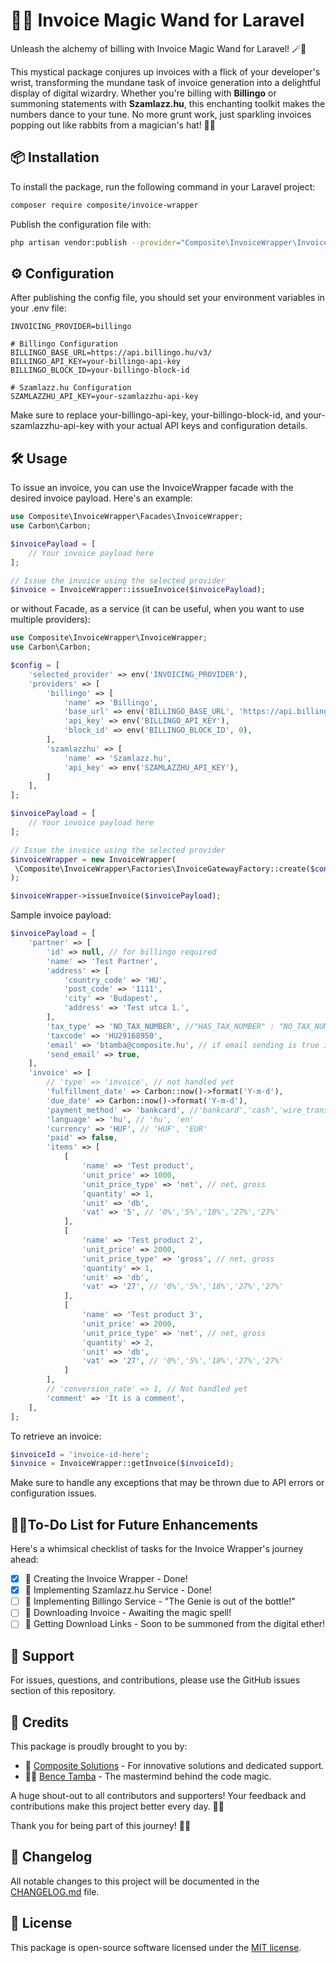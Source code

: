 # 🧾✨ Invoice Magic Wand for Laravel

Unleash the alchemy of billing with Invoice Magic Wand for Laravel! 🪄📜

This mystical package conjures up invoices with a flick of your developer's wrist, transforming the mundane task of invoice generation into a delightful display of digital wizardry. Whether you're billing with **Billingo** or summoning statements with **Szamlazz.hu**, this enchanting toolkit makes the numbers dance to your tune. No more grunt work, just sparkling invoices popping out like rabbits from a magician's hat! 🐇💫

## 📦 Installation

To install the package, run the following command in your Laravel project:

```bash
composer require composite/invoice-wrapper
```
Publish the configuration file with:

```bash
php artisan vendor:publish --provider="Composite\InvoiceWrapper\InvoiceWrapperServiceProvider"
```

## ⚙️ Configuration
After publishing the config file, you should set your environment variables in your .env file:
```dotenv
INVOICING_PROVIDER=billingo

# Billingo Configuration
BILLINGO_BASE_URL=https://api.billingo.hu/v3/
BILLINGO_API_KEY=your-billingo-api-key
BILLINGO_BLOCK_ID=your-billingo-block-id

# Szamlazz.hu Configuration
SZAMLAZZHU_API_KEY=your-szamlazzhu-api-key
```
Make sure to replace your-billingo-api-key, your-billingo-block-id, and your-szamlazzhu-api-key with your actual API keys and configuration details.

## 🛠 Usage
To issue an invoice, you can use the InvoiceWrapper facade with the desired invoice payload. Here's an example:

```php
use Composite\InvoiceWrapper\Facades\InvoiceWrapper;
use Carbon\Carbon;

$invoicePayload = [
    // Your invoice payload here
];

// Issue the invoice using the selected provider
$invoice = InvoiceWrapper::issueInvoice($invoicePayload);
```

or without Facade, as a service (it can be useful, when you want to use multiple providers):

```php
use Composite\InvoiceWrapper\InvoiceWrapper;
use Carbon\Carbon;

$config = [
    'selected_provider' => env('INVOICING_PROVIDER'),
    'providers' => [
        'billingo' => [
            'name' => 'Billingo',
            'base_url' => env('BILLINGO_BASE_URL', 'https://api.billingo.hu/v3/'),
            'api_key' => env('BILLINGO_API_KEY'),
            'block_id' => env('BILLINGO_BLOCK_ID', 0),
        ],
        'szamlazzhu' => [
            'name' => 'Szamlazz.hu',
            'api_key' => env('SZAMLAZZHU_API_KEY'),
        ]
    ],
];

$invoicePayload = [
    // Your invoice payload here
];

// Issue the invoice using the selected provider
$invoiceWrapper = new InvoiceWrapper(
 \Composite\InvoiceWrapper\Factories\InvoiceGatewayFactory::create($config)
);

$invoiceWrapper->issueInvoice($invoicePayload);
```

Sample invoice payload:

```php
$invoicePayload = [
    'partner' => [
        'id' => null, // for billingo required
        'name' => 'Test Partner',
        'address' => [
            'country_code' => 'HU',
            'post_code' => '1111',
            'city' => 'Budapest',
            'address' => 'Test utca 1.',
        ],
        'tax_type' => 'NO_TAX_NUMBER', //"HAS_TAX_NUMBER" : "NO_TAX_NUMBER",
        'taxcode' => 'HU29168950',
        'email' => 'btamba@composite.hu', // if email sending is true it is required
        'send_email' => true,
    ],
    'invoice' => [
        // 'type' => 'invoice', // not handled yet
        'fulfillment_date' => Carbon::now()->format('Y-m-d'),
        'due_date' => Carbon::now()->format('Y-m-d'),
        'payment_method' => 'bankcard', //'bankcard','cash','wire_transfer','cash_on_delivery','paypal','szep_card',
        'language' => 'hu', // 'hu', 'en'
        'currency' => 'HUF', // 'HUF', 'EUR'
        'paid' => false,
        'items' => [
            [
                'name' => 'Test product',
                'unit_price' => 1000,
                'unit_price_type' => 'net', // net, gross
                'quantity' => 1,
                'unit' => 'db',
                'vat' => '5', // '0%','5%','18%','27%','27%'
            ],
            [
                'name' => 'Test product 2',
                'unit_price' => 2000,
                'unit_price_type' => 'gross', // net, gross
                'quantity' => 1,
                'unit' => 'db',
                'vat' => '27', // '0%','5%','18%','27%','27%'
            ],
            [
                'name' => 'Test product 3',
                'unit_price' => 2000,
                'unit_price_type' => 'net', // net, gross
                'quantity' => 2,
                'unit' => 'db',
                'vat' => '27', // '0%','5%','18%','27%','27%'
            ]
        ],
        // 'conversion_rate' => 1, // Not handled yet
        'comment' => 'It is a comment',
    ],
];
```

To retrieve an invoice:

```php
$invoiceId = 'invoice-id-here';
$invoice = InvoiceWrapper::getInvoice($invoiceId);
```

Make sure to handle any exceptions that may be thrown due to API errors or configuration issues.

## 📝✨To-Do List for Future Enhancements
Here's a whimsical checklist of tasks for the Invoice Wrapper's journey ahead:

- [x] 🧙‍️ Creating the Invoice Wrapper - Done!
- [x] 🧞‍ Implementing Szamlazz.hu Service - Done!
- [ ] 🧞‍ Implementing Billingo Service - "The Genie is out of the bottle!"
- [ ] 📩 Downloading Invoice - Awaiting the magic spell!
- [ ] 🔗 Getting Download Links - Soon to be summoned from the digital ether!

## 🤝 Support
For issues, questions, and contributions, please use the GitHub issues section of this repository.

## 🌟 Credits
This package is proudly brought to you by:

- 🏢 [Composite Solutions](https://github.com/Composite-Solutions) - For innovative solutions and dedicated support.
- 👨‍💻 [Bence Tamba](https://github.com/tambabence) - The mastermind behind the code magic.

A huge shout-out to all contributors and supporters! Your feedback and contributions make this project better every day. 🚀🙌

Thank you for being part of this journey! 🎉👏

## 📜 Changelog
All notable changes to this project will be documented in the [CHANGELOG.md](CHANGELOG.md) file.

## 📜 License
This package is open-source software licensed under the [MIT license](https://opensource.org/licenses/MIT).
